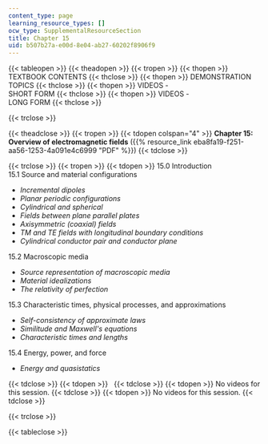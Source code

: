 ```yaml
---
content_type: page
learning_resource_types: []
ocw_type: SupplementalResourceSection
title: Chapter 15
uid: b507b27a-e00d-8e04-ab27-60202f8906f9
---
```


{{< tableopen >}}
{{< theadopen >}}
{{< tropen >}}
{{< thopen >}}
TEXTBOOK CONTENTS
{{< thclose >}}
{{< thopen >}}
DEMONSTRATION TOPICS
{{< thclose >}}
{{< thopen >}}
VIDEOS -  
SHORT FORM
{{< thclose >}}
{{< thopen >}}
VIDEOS -  
LONG FORM
{{< thclose >}}

{{< trclose >}}

{{< theadclose >}}
{{< tropen >}}
{{< tdopen colspan="4" >}}
**Chapter 15: Overview of electromagnetic fields** ({{% resource_link eba8fa19-f251-aa56-1253-4a091e4c6999 "PDF" %}})
{{< tdclose >}}

{{< trclose >}}
{{< tropen >}}
{{< tdopen >}}
15.0 Introduction  
15.1 Source and material configurations

*   _Incremental dipoles_
*   _Planar periodic configurations_
*   _Cylindrical and spherical_
*   _Fields between plane parallel plates_
*   _Axisymmetric (coaxial) fields_
*   _TM and TE fields with longitudinal boundary conditions_
*   _Cylindrical conductor pair and conductor plane_

15.2 Macroscopic media

*   _Source representation of macroscopic media_
*   _Material idealizations_
*   _The relativity of perfection_

15.3 Characteristic times, physical processes, and approximations

*   _Self-consistency of approximate laws_
*   _Similitude and Maxwell's equations_
*   _Characteristic times and lengths_

15.4 Energy, power, and force

*   _Energy and quasistatics_


{{< tdclose >}}
{{< tdopen >}}
 
{{< tdclose >}}
{{< tdopen >}}
No videos for this session.
{{< tdclose >}}
{{< tdopen >}}
No videos for this session.
{{< tdclose >}}

{{< trclose >}}

{{< tableclose >}}